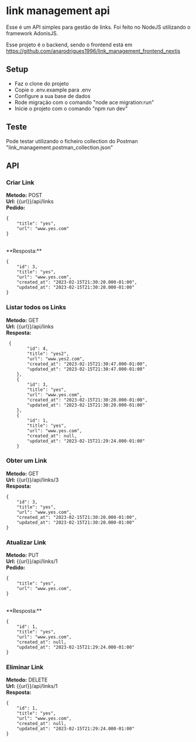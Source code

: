 # link management api
Esse é um API simples para gestão de links.
Foi feito no NodeJS utilizando o framework AdonisJS.

Esse projeto é o backend, sendo o frontend
está em https://github.com/anarodrigues1996/link_management_frontend_nextjs

## Setup
- Faz o clone do projeto
- Copie o .env.example para .env
- Configure a sua base de dados
- Rode migração com o comando "node ace migration:run"
- Inicie o projeto com o comando "npm run dev"

## Teste
Pode testar utilizando o ficheiro collection do Postman
"link_management.postman_collection.json"

## API

### Criar Link
**Metodo:** POST
<br>
**Url:** {{url}}/api/links
<br>
**Pedido:**
```
{
    "title": "yes",
    "url": "www.yes.com"
}
```
<br>
**Resposta:**

```
{
    "id": 3,
    "title": "yes",
    "url": "www.yes.com",
    "created_at": "2023-02-15T21:30:20.000-01:00",
    "updated_at": "2023-02-15T21:30:20.000-01:00"
}
```

### Listar todos os Links
**Metodo:** GET
<br>
**Url:** {{url}}/api/links
<br>
**Resposta:**
```
 {
        "id": 4,
        "title": "yes2",
        "url": "www.yes2.com",
        "created_at": "2023-02-15T21:30:47.000-01:00",
        "updated_at": "2023-02-15T21:30:47.000-01:00"
    },
    {
        "id": 3,
        "title": "yes",
        "url": "www.yes.com",
        "created_at": "2023-02-15T21:30:20.000-01:00",
        "updated_at": "2023-02-15T21:30:20.000-01:00"
    },
    {
        "id": 1,
        "title": "yes",
        "url": "www.yes.com",
        "created_at": null,
        "updated_at": "2023-02-15T21:29:24.000-01:00"
    }
```

### Obter um Link
**Metodo:** GET
<br>
**Url:** {{url}}/api/links/3
<br>
**Resposta:**
```
{
    "id": 3,
    "title": "yes",
    "url": "www.yes.com",
    "created_at": "2023-02-15T21:30:20.000-01:00",
    "updated_at": "2023-02-15T21:30:20.000-01:00"
}
```

### Atualizar Link
**Metodo:** PUT
<br>
**Url:** {{url}}/api/links/1
<br>
**Pedido:**
```
{
    "title": "yes",
    "url": "www.yes.com",
}
```
<br>
**Resposta:**

```
{
    "id": 1,
    "title": "yes",
    "url": "www.yes.com",
    "created_at": null,
    "updated_at": "2023-02-15T21:29:24.000-01:00"
}
```

### Eliminar Link

**Metodo:** DELETE
<br>
**Url:** {{url}}/api/links/1
<br>
**Resposta:**
```
{
    "id": 1,
    "title": "yes",
    "url": "www.yes.com",
    "created_at": null,
    "updated_at": "2023-02-15T21:29:24.000-01:00"
}
```